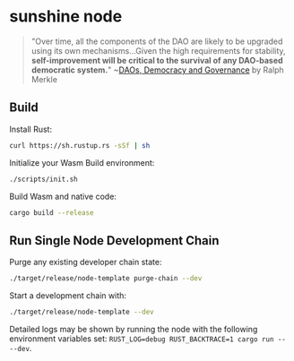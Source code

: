 # sunshine node

> "Over time, all the components of the DAO are likely to be upgraded using its own mechanisms...Given the high requirements for stability, **self-improvement will be critical to the survival of any DAO-based democratic system.**" ~[DAOs, Democracy and Governance](http://merkle.com/papers/DAOdemocracyDraft.pdf) by Ralph Merkle

## Build

Install Rust:

```bash
curl https://sh.rustup.rs -sSf | sh
```

Initialize your Wasm Build environment:

```bash
./scripts/init.sh
```

Build Wasm and native code:

```bash
cargo build --release
```

## Run Single Node Development Chain

Purge any existing developer chain state:

```bash
./target/release/node-template purge-chain --dev
```

Start a development chain with:

```bash
./target/release/node-template --dev
```

Detailed logs may be shown by running the node with the following environment variables set: `RUST_LOG=debug RUST_BACKTRACE=1 cargo run -- --dev`.